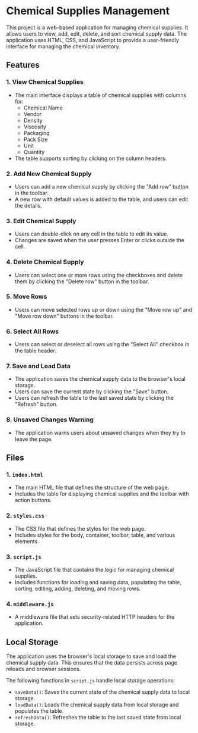 # Chemical Supplies Management

This project is a web-based application for managing chemical supplies. It allows users to view, add, edit, delete, and sort chemical supply data. The application uses HTML, CSS, and JavaScript to provide a user-friendly interface for managing the chemical inventory.

## Features

### 1. View Chemical Supplies
- The main interface displays a table of chemical supplies with columns for:
  - Chemical Name
  - Vendor
  - Density
  - Viscosity
  - Packaging
  - Pack Size
  - Unit
  - Quantity
- The table supports sorting by clicking on the column headers.

### 2. Add New Chemical Supply
- Users can add a new chemical supply by clicking the "Add row" button in the toolbar.
- A new row with default values is added to the table, and users can edit the details.

### 3. Edit Chemical Supply
- Users can double-click on any cell in the table to edit its value.
- Changes are saved when the user presses Enter or clicks outside the cell.

### 4. Delete Chemical Supply
- Users can select one or more rows using the checkboxes and delete them by clicking the "Delete row" button in the toolbar.

### 5. Move Rows
- Users can move selected rows up or down using the "Move row up" and "Move row down" buttons in the toolbar.

### 6. Select All Rows
- Users can select or deselect all rows using the "Select All" checkbox in the table header.

### 7. Save and Load Data
- The application saves the chemical supply data to the browser's local storage.
- Users can save the current state by clicking the "Save" button.
- Users can refresh the table to the last saved state by clicking the "Refresh" button.

### 8. Unsaved Changes Warning
- The application warns users about unsaved changes when they try to leave the page.

## Files

### 1. `index.html`
- The main HTML file that defines the structure of the web page.
- Includes the table for displaying chemical supplies and the toolbar with action buttons.

### 2. `styles.css`
- The CSS file that defines the styles for the web page.
- Includes styles for the body, container, toolbar, table, and various elements.

### 3. `script.js`
- The JavaScript file that contains the logic for managing chemical supplies.
- Includes functions for loading and saving data, populating the table, sorting, editing, adding, deleting, and moving rows.

### 4. `middleware.js`
- A middleware file that sets security-related HTTP headers for the application.

## Local Storage

The application uses the browser's local storage to save and load the chemical supply data. This ensures that the data persists across page reloads and browser sessions.

The following functions in `script.js` handle local storage operations:

- `saveData()`: Saves the current state of the chemical supply data to local storage.
- `loadData()`: Loads the chemical supply data from local storage and populates the table.
- `refreshData()`: Refreshes the table to the last saved state from local storage.


